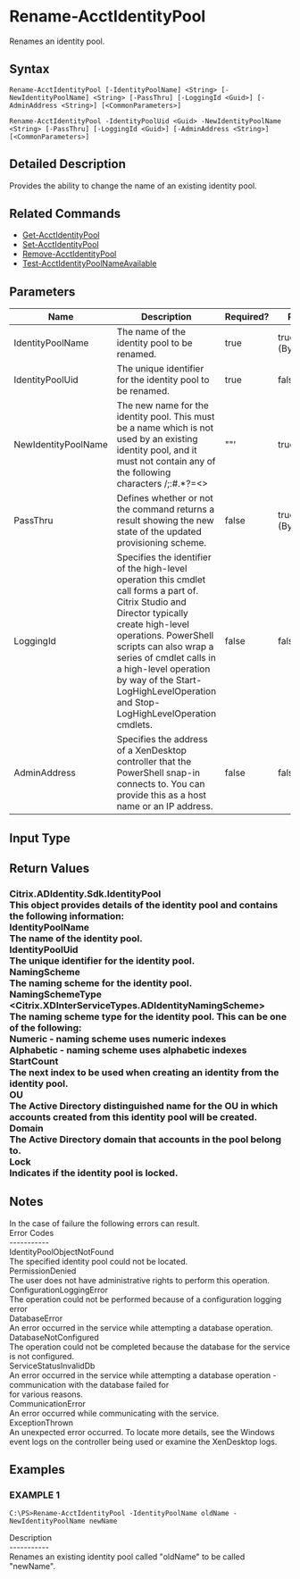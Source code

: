 ﻿# Rename-AcctIdentityPool

   Renames an identity pool.

## Syntax
```
Rename-AcctIdentityPool [-IdentityPoolName] <String> [-NewIdentityPoolName] <String> [-PassThru] [-LoggingId <Guid>] [-AdminAddress <String>] [<CommonParameters>]

Rename-AcctIdentityPool -IdentityPoolUid <Guid> -NewIdentityPoolName <String> [-PassThru] [-LoggingId <Guid>] [-AdminAddress <String>] [<CommonParameters>]
```

## Detailed Description
   Provides the ability to change the name of an existing identity pool.

## Related Commands
  * [Get-AcctIdentityPool](Get-AcctIdentityPool.html)
  * [Set-AcctIdentityPool](Set-AcctIdentityPool.html)
  * [Remove-AcctIdentityPool](Remove-AcctIdentityPool.html)
  * [Test-AcctIdentityPoolNameAvailable](Test-AcctIdentityPoolNameAvailable.html)
## Parameters

| Name   | Description | Required? | Pipeline Input | Default Value |
| --- | --- | --- | --- | --- |
| IdentityPoolName | The name of the identity pool to be renamed. | true | true (ByPropertyName) |  |
| IdentityPoolUid | The unique identifier for the identity pool to be renamed. | true | false |  |
| NewIdentityPoolName | The new name for the identity pool.  This must be a name which is not used by an existing identity pool, and it must not contain any of the following characters \/;:#.*?=<>|[]()""' | true | true (ByPropertyName) |  |
| PassThru | Defines whether or not the command returns a result showing the new state of the updated provisioning scheme. | false | true (ByPropertyName) | true |
| LoggingId | Specifies the identifier of the high-level operation this cmdlet call forms a part of. Citrix Studio and Director typically create high-level operations. PowerShell scripts can also wrap a series of cmdlet calls in a high-level operation by way of the Start-LogHighLevelOperation and Stop-LogHighLevelOperation cmdlets. | false | false |  |
| AdminAddress | Specifies the address of a XenDesktop controller that the PowerShell snap-in connects to.  You can provide this as a host name or an IP address. | false | false | LocalHost. Once a value is provided by any cmdlet, this value becomes the default. |

## Input Type
### 
   
## Return Values
### Citrix.ADIdentity.Sdk.IdentityPool<br>    This object provides details of the identity pool and contains the following information:<br>IdentityPoolName <string><br>    The name of the identity pool.<br>IdentityPoolUid <Guid><br>    The unique identifier for the identity pool.<br>NamingScheme <string><br>    The naming scheme for the identity pool.<br>NamingSchemeType <Citrix.XDInterServiceTypes.ADIdentityNamingScheme><br>    The naming scheme type for the identity pool. This can be one of the following:<br>        Numeric - naming scheme uses numeric indexes<br>        Alphabetic - naming scheme uses alphabetic indexes<br>StartCount <int><br>    The next index to be used when creating an identity from the identity pool.<br>OU <string><br>    The Active Directory distinguished name for the OU in which accounts created from this identity pool will be created.<br>Domain <string><br>    The Active Directory domain that accounts in the pool belong to.<br>Lock <Boolean><br>    Indicates if the identity pool is locked.
   ## Notes
   In the case of failure the following errors can result.<br>    Error Codes<br>    -----------<br>    IdentityPoolObjectNotFound<br>    The specified identity pool could not be located.<br>    PermissionDenied<br>    The user does not have administrative rights to perform this operation.<br>    ConfigurationLoggingError<br>    The operation could not be performed because of a configuration logging error<br>    DatabaseError<br>    An error occurred in the service while attempting a database operation.<br>    DatabaseNotConfigured<br>    The operation could not be completed because the database for the service is not configured.<br>    ServiceStatusInvalidDb<br>    An error occurred in the service while attempting a database operation - communication with the database failed for<br>    for various reasons.<br>    CommunicationError<br>    An error occurred while communicating with the service.<br>    ExceptionThrown<br>    An unexpected error occurred.  To locate more details, see the Windows event logs on the controller being used or examine the XenDesktop logs.
## Examples

### EXAMPLE 1
```
C:\PS>Rename-AcctIdentityPool -IdentityPoolName oldName -NewIdentityPoolName newName
```
   Description<br>-----------<br>Renames an existing identity pool called "oldName" to be called "newName".
